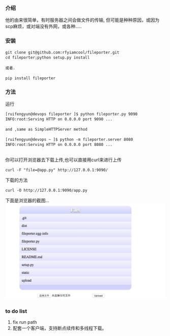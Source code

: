 ###  介绍

他的由来很简单，有时服务器之间会做文件的传输, 但可能是种种原因，或因为scp麻烦，或对端没有外网，或各种.....

### 安装
```
git clone git@github.com:rfyiamcool/fileporter.git
cd fileporter;python setup.py install

或者.

pip install fileporter
```
### 方法

运行

```
[ruifengyun@devops fileporter ]$ python fileporter.py 9090
INFO:root:Serving HTTP on 0.0.0.0 port 9090 ...

and ,same as SimpleHTTPServer method

[ruifengyun@devops ~ ]$ python -m fileporter.server 8080
INFO:root:Serving HTTP on 0.0.0.0 port 8080 ...


```

你可以打开浏览器去下载上传,也可以直接用curl来进行上传

```
curl -F "file=@app.py" http://127.0.0.1:9090/
```

下载的方法

```
curl -O http://127.0.0.1:9090/app.py
```

下面是浏览器的截图... 
![Alt text](fileporter.jpg)


### to do list
1. fix run path
2. 配套一个客户端，支持断点续传和多线程下载。 
